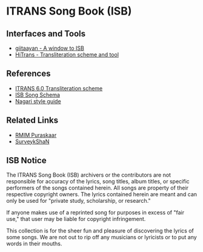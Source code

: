 ITRANS Song Book (ISB)
=========
## Interfaces and Tools
* [giitaayan - A window to ISB](https://www.giitaayan.com)
* [HiTrans - Transliteration scheme and tool](https://www.giitaayan.com/x.htm)

## References
* [ITRANS 6.0 Transliteration scheme](ITRANS.txt)
* [ISB Song Schema](https://www.giitaayan.com/preview.asp)
* [Nagari style guide](https://www.giitaayan.com/hindispelling.asp)

## Related Links
* [RMIM Puraskaar](https://awards.giitaayan.com)
* [SurveykShaN](https://survey.giitaayan.com)

## ISB Notice
The ITRANS Song Book (ISB) archivers or the contributors are not responsible for accuracy of the lyrics, song titles, album titles, or specific performers of the songs contained herein. All songs are property of their respective copyright owners. The lyrics contained herein are meant and can only be used for "private study, scholarship, or research." 

If anyone makes use of a reprinted song for purposes in excess of "fair use," that user may be liable for copyright infringement.

This collection is for the sheer fun and pleasure of discovering the lyrics of some songs. We are not out to rip off any musicians or lyricists or to put any words in their mouths.
